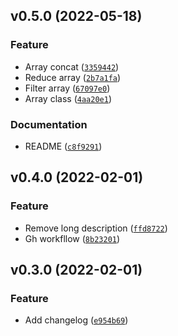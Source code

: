 <!--next-version-placeholder-->

## v0.5.0 (2022-05-18)
### Feature
* Array concat ([`3359442`](https://github.com/josex2r/python_js/commit/335944280ac84412b4363dadfc9ab893002ca954))
* Reduce array ([`2b7a1fa`](https://github.com/josex2r/python_js/commit/2b7a1fa54f432c412716692b5056cba2e09de861))
* Filter array ([`67097e0`](https://github.com/josex2r/python_js/commit/67097e06b6d1943b87f43f05abcf0f67a1dca922))
* Array class ([`4aa20e1`](https://github.com/josex2r/python_js/commit/4aa20e1b673e6382424ff8a6cc458edb5fc7231c))

### Documentation
* README ([`c8f9291`](https://github.com/josex2r/python_js/commit/c8f9291d981e9ec6cbab1a61761ea432dee61ca4))

## v0.4.0 (2022-02-01)
### Feature
* Remove long description ([`ffd8722`](https://github.com/josex2r/python_js/commit/ffd8722ddf621d49b842d0c7eb189ab9852b9500))
* Gh workfllow ([`8b23201`](https://github.com/josex2r/python_js/commit/8b23201279832c6066713a45d9a1f820a3c91789))

## v0.3.0 (2022-02-01)
### Feature
* Add changelog ([`e954b69`](https://github.com/josex2r/python_js/commit/e954b69d1dc6e91fa249b02073b7b2ae75212ce4))
